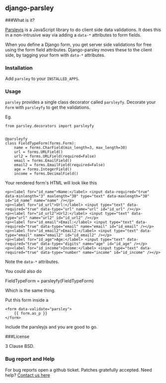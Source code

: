 django-parsley
------------------------

###What is it?

[Parsleyjs](http://pasrleyjs.org/) is a JavaScript library to do client side data validations.
It does this in a non-intrusive way via adding a `data-*` attributes to form fields.

When you define a Django form, you get server side validations for free using
the form field attributes. Django-parsley moves these to the client side, by tagging your form with `data-*` attributes.

### Installation

Add `parsley` to your `INSTALLED_APPS`.

### Usage

`parsley` provides a single class decorator called `parsleyfy`. Decorate your `Form` with `parsleyfy` to get the validations.

Eg.

    from parsley.decorators import parsleyfy


    @parsleyfy
    class FieldTypeForm(forms.Form):
        name = forms.CharField(min_length=3, max_length=30)
        url = forms.URLField()
        url2 = forms.URLField(required=False)
        email = forms.EmailField()
        email2 = forms.EmailField(required=False)
        age = forms.IntegerField()
        income = forms.DecimalField()

Your rendered form's HTML will look like this

    <p><label for="id_name">Name:</label> <input data-required="true" data-minlength="3" maxlength="30" type="text" data-maxlength="30" id="id_name" name="name" /></p>
    <p><label for="id_url">Url:</label> <input type="text" data-required="true" data-type="url" name="url" id="id_url" /></p>
    <p><label for="id_url2">Url2:</label> <input type="text" data-type="url" name="url2" id="id_url2" /></p>
    <p><label for="id_email">Email:</label> <input type="text" data-required="true" data-type="email" name="email" id="id_email" /></p>
    <p><label for="id_email2">Email2:</label> <input type="text" data-type="email" name="email2" id="id_email2" /></p>
    <p><label for="id_age">Age:</label> <input type="text" data-required="true" data-type="digits" name="age" id="id_age" /></p>
    <p><label for="id_income">Income:</label> <input type="text" data-required="true" data-type="number" name="income" id="id_income" /></p>

Note the `data-*` attributes.

You could also do

FieldTypeForm = parsleyfy(FieldTypeForm)

Which is the same thing.

Put this form inside a

    <form data-validate="parsley">
        {{ form.as_p }}
    </form>

Include the parsleyjs and you are good to go.

###License

3 Clause BSD.

### Bug report and Help

For bug reports open a github ticket. Patches gratefully accepted. Need help? [Contact us here](http://agiliq.com/contactus)
